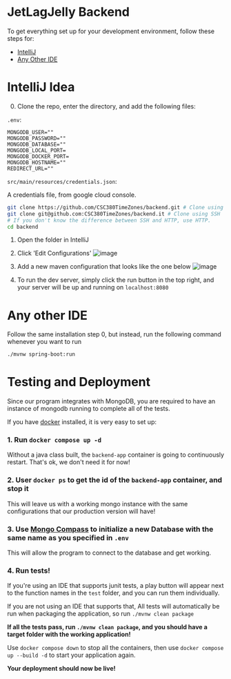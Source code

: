 # JetLagJelly Backend

To get everything set up for your development environment, follow these steps
for:

- [IntelliJ](#intellij-idea)
- [Any Other IDE](#any-other-ide)

# IntelliJ Idea

0. Clone the repo, enter the directory, and add the following files:

`.env`:

```env
MONGODB_USER=""
MONGODB_PASSWORD=""
MONGODB_DATABASE=""
MONGODB_LOCAL_PORT=
MONGODB_DOCKER_PORT=
MONGODB_HOSTNAME=""
REDIRECT_URL=""
```

`src/main/resources/credentials.json`:

A credentials file, from google cloud console.

```bash
git clone https://github.com/CSC380TimeZones/backend.git # Clone using HTTP
git clone git@github.com:CSC380TimeZones/backend.it # Clone using SSH
# If you don't know the difference between SSH and HTTP, use HTTP.
cd backend
```

1. Open the folder in IntelliJ

2. Click 'Edit Configurations'
   ![image](https://user-images.githubusercontent.com/46410314/226192542-1dbfbf2f-09ab-45f7-be13-39117b6f6de6.png)

3. Add a new maven configuration that looks like the one below
   ![image](https://user-images.githubusercontent.com/46410314/226192561-64c6771e-5b6a-4b09-81a1-396465a4f9d9.png)

4. To run the dev server, simply click the run button in the top right, and your
   server will be up and running on `localhost:8080`

# Any other IDE

Follow the same installation step 0, but instead, run the following
command whenever you want to run

```bash
./mvnw spring-boot:run
```

# Testing and Deployment

Since our program integrates with MongoDB, you are required to have an instance of mongodb running to complete all of the tests.

If you have [docker](https://docker.io) installed, it is very easy to set up:

### 1. Run `docker compose up -d`

Without a java class built, the `backend-app` container is going to continuously restart. That's ok, we don't need it for now!

### 2. User `docker ps` to get the id of the `backend-app` container, and stop it

This will leave us with a working mongo instance with the same
configurations that our production version will have!

### 3. Use [Mongo Compass](https://www.mongodb.com/products/compass) to initialize a new Database with the same name as you specified in `.env`

This will allow the program to connect to the database and get working.

### 4. Run tests!

If you're using an IDE that supports junit tests, a play button will appear next to the function names in the `test` folder, and you can run them individually.

If you are not using an IDE that supports that, All tests will automatically be run when packaging the application, so run `./mvnw clean package`

**If all the tests pass, run `./mvnw clean package`, and you should have a target folder with the working application!**

Use `docker compose down` to stop all the containers, then use `docker compose up --build -d` to start your application again.

**Your deployment should now be live!**
